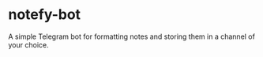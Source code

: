 # notefy-bot
A simple Telegram bot for formatting notes and storing them in a channel of your choice.
